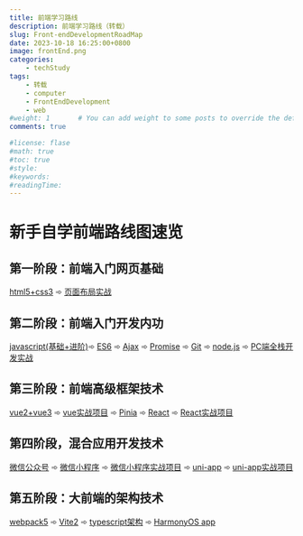 ```yaml
---
title: 前端学习路线
description: 前端学习路线（转载）
slug: Front-endDevelopmentRoadMap
date: 2023-10-18 16:25:00+0800
image: frontEnd.png
categories:
    - techStudy
tags:
    - 转载
    - computer
    - FrontEndDevelopment
    - web
#weight: 1       # You can add weight to some posts to override the default sorting (date descending)
comments: true

#license: flase
#math: true
#toc: true
#style: 
#keywords:
#readingTime:
---
```

# 新手自学前端路线图速览

## 第一阶段：前端入门网页基础

[html5+css3](https://www.bilibili.com/video/BV1oU4y1278g/) ➾ [页面布局实战](https://www.bilibili.com/video/BV1wJ411g7M3/)

## 第二阶段：前端入门开发内功

[javascript(基础+进阶)](https://www.bilibili.com/video/BV15T411j7pJ/)➾  [ES6](https://www.bilibili.com/video/BV1w8411s7g3) ➾  [Ajax](https://www.bilibili.com/video/BV1xK411U7hR/) ➾  [Promise](https://www.bilibili.com/video/BV1jG411g7NC/) ➾ [Git](https://www.bilibili.com/video/BV1cR4y1d7Wd/) ➾ [node.js](https://www.bilibili.com/video/BV1rA4y1Z7fd/) ➾ [PC端全栈开发实战](https://www.bilibili.com/video/BV1f24y117vp/)

## 第三阶段：前端高级框架技术

[vue2+vue3](https://www.bilibili.com/video/BV1GL4y1v79M/) ➾ [vue实战项目](https://www.bilibili.com/video/BV1gU4y1R7ZF/?vd_source=94023689a6dde790f7313d8efeb13184) ➾ [Pinia](https://www.bilibili.com/video/BV1ne4y1G7hf/?spm_id_from=333.999.0.0&vd_source=94023689a6dde790f7313d8efeb13184) ➾ [React](https://www.bilibili.com/video/BV1dP4y1c7qd/) ➾ [React实战项目](https://www.bilibili.com/video/BV13v411H74b/)

## 第四阶段，混合应用开发技术

[微信公众号](https://www.bilibili.com/video/BV1ki4y1b7Hj/) ➾ [微信小程序](https://www.bilibili.com/video/BV1yf4y1E7MH/) ➾ [微信小程序实战项目](https://www.bilibili.com/video/BV1Ni4y1U7h9/?vd_source=94023689a6dde790f7313d8efeb13184) ➾ [uni-app](https://www.bilibili.com/video/BV1oy4y1j75s/?vd_source=94023689a6dde790f7313d8efeb13184) ➾ [uni-app实战项目](https://www.bilibili.com/video/BV1Ar4y1s7U5/?vd_source=94023689a6dde790f7313d8efeb13184) 

## 第五阶段：大前端的架构技术

[webpack5](https://www.bilibili.com/video/BV1YU4y1g745/) ➾ [Vite2](https://www.bilibili.com/video/BV1BS4y1P7mU/) ➾ [typescript架构](https://www.bilibili.com/video/BV1H44y157gq/) ➾ [HarmonyOS app](https://www.bilibili.com/video/BV1bf4y1L7Lj/)